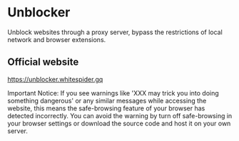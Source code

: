 # Unblocker
Unblock websites through a proxy server, bypass the restrictions of local network and browser extensions.

## Official website
https://unblocker.whitespider.gq

Important Notice: If you see warnings like 'XXX may trick you into doing something dangerous' or any similar messages while accessing the website, this means the safe-browsing feature of your browser has detected incorrectly.
You can avoid the warning by turn off safe-browsing in your browser settings or download the source code and host it on your own server.

